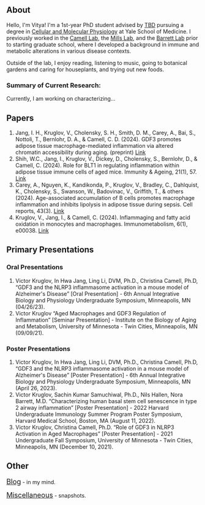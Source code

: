 ## About
Hello, I'm Vitya! I'm a 1st-year PhD student advised by [TBD](https://medicine.yale.edu/bbs/) pursuing a degree in [Cellular and Molecular Physiology](https://medicine.yale.edu/physiology/) at Yale School of Medicine. I previously worked in the [Camell Lab](https://camell.umn.edu/), the [Mills Lab](https://millslab.dana-farber.org/), and the [Barrett Lab](https://barrettlab.bwh.harvard.edu/) prior to starting graduate school, where I developed a background in immune and metabolic alterations in various disease contexts. 

Outside of the lab, I enjoy reading, listening to music, going to botanical gardens and caring for houseplants, and trying out new foods. 

### Summary of Current Research:
Currently, I am working on characterizing...

## Papers
1. Jang, I. H., Kruglov, V., Cholensky, S. H., Smith, D. M., Carey, A., Bai, S., Nottoli, T., Bernlohr, D. A., & Camell, C. D. (2024). GDF3 promotes adipose tissue macrophage-mediated inflammation via altered chromatin accessibility during aging. ‌(preprint) [Link](https://doi.org/10.1101/2024.09.23.614375)
2. Shih, W.C., Jang, I., Kruglov, V., Dickey, D., Cholensky, S., Bernlohr, D., & Camell, C. (2024). Role for BLT1 in regulating inflammation within adipose tissue immune cells of aged mice. Immunity & Ageing, 21(1), 57. [Link](https://immunityageing.biomedcentral.com/counter/pdf/10.1186/s12979-024-00461-0.pdf)
3. Carey, A., Nguyen, K., Kandikonda, P., Kruglov, V., Bradley, C., Dahlquist, K., Cholensky, S., Swanson, W., Badovinac, V., Griffith, T., & others (2024). Age-associated accumulation of B cells promotes macrophage inflammation and inhibits lipolysis in adipose tissue during sepsis. Cell reports, 43(3). [Link](https://www.cell.com/action/showPdf?pii=S2211-1247%2824%2900295-X)
4. Kruglov, V., Jang, I., & Camell, C. (2024). Inflammaging and fatty acid oxidation in monocytes and macrophages. Immunometabolism, 6(1), e00038. [Link](https://pmc.ncbi.nlm.nih.gov/articles/PMC10798594/pdf/in9-6-e00038.pdf)

## Primary Presentations

### Oral Presentations
1. Victor Kruglov, In Hwa Jang, Ling Li, DVM, Ph.D., Christina Camell, Ph.D, “GDF3 and the NLRP3 inflammasome activation in a mouse model of Alzheimer's Disease” [Oral Presentation] - 6th Annual Integrative Biology and Physiology Undergraduate Symposium, Minneapolis, MN (04/26/23). 
2. Victor Kruglov “Aged Macrophages and GDF3 Regulation of Inflammation” [Seminar Presentation] - Institute on the Biology of Aging and Metabolism, University of Minnesota - Twin Cities, Minneapolis, MN (09/09/21).	

### Poster Presentations
1. Victor Kruglov, In Hwa Jang, Ling Li, DVM, Ph.D., Christina Camell, Ph.D, “GDF3 and the NLRP3 inflammasome activation in a mouse model of Alzheimer's Disease” [Poster Presentation] - 6th Annual Integrative Biology and Physiology Undergraduate Symposium, Minneapolis, MN (April 26, 2023). 
2. Victor Kruglov, Sachin Kumar Samuchiwal, Ph.D., Nils Hallen, Nora Barrett, M.D. “Characterizing human basal stem cell senescence in type 2 airway inflammation” [Poster Presentation] - 2022 Harvard Undergraduate Immunology Summer Program Poster Symposium, Harvard Medical School, Boston, MA  (August 11, 2022).            
3. Victor Kruglov, Christina Camell, Ph.D. “Role of GDF3 in NLRP3 Activation in Aged Macrophages” [Poster Presentation] - 2021 Undergraduate Fall Symposium, University of Minnesota - Twin Cities, Minneapolis, MN (December 10, 2021).

## Other

<span style="font-size:18px;">[Blog](./blog.md)</span> - in my mind.

<span style="font-size:18px;">[Miscellaneous](./misc.md)</span> - snapshots.
